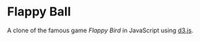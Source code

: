 # Flappy Ball
A clone of the famous game _Flappy Bird_ in JavaScript using [d3.js](https://d3js.org/). 
